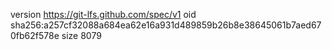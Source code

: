 version https://git-lfs.github.com/spec/v1
oid sha256:a257cf32088a684ea62e16a931d489859b26b8e38645061b7aed670fb62f578e
size 8079
